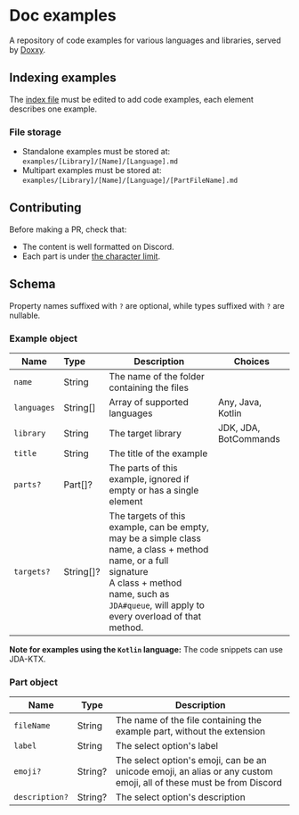 # Doc examples
A repository of code examples for various languages and libraries,
served by [Doxxy](https://github.com/freya022/Doxxy).

## Indexing examples
The [index file](index.json) must be edited to add code examples,
each element describes one example.

### File storage
* Standalone examples must be stored at: `examples/[Library]/[Name]/[Language].md`
* Multipart examples must be stored at: `examples/[Library]/[Name]/[Language]/[PartFileName].md`

## Contributing
Before making a PR, check that:
* The content is well formatted on Discord.
* Each part is under [the character limit](https://docs.jda.wiki/net/dv8tion/jda/api/entities/Message.html#MAX_CONTENT_LENGTH).

## Schema
Property names suffixed with `?` are optional, while types suffixed with `?` are nullable.

### Example object

| Name        | Type      | Description                                                                                                                                                                                                     | Choices               |
|-------------|:----------|-----------------------------------------------------------------------------------------------------------------------------------------------------------------------------------------------------------------|-----------------------|
| `name`      | String    | The name of the folder containing the files                                                                                                                                                                     |                       |
| `languages` | String[]  | Array of supported languages                                                                                                                                                                                    | Any, Java, Kotlin     |
| `library`   | String    | The target library                                                                                                                                                                                              | JDK, JDA, BotCommands |
| `title`     | String    | The title of the example                                                                                                                                                                                        |                       |
| `parts?`    | Part[]?   | The parts of this example, ignored if empty or has a single element                                                                                                                                             |                       |
| `targets?`  | String[]? | The targets of this example, can be empty, may be a simple class name, a class + method name, or a full signature<br/> A class + method name, such as `JDA#queue`, will apply to every overload of that method. |                       |

**Note for examples using the `Kotlin` language:** The code snippets can use JDA-KTX.

### Part object

| Name           | Type    | Description                                                                                                         |
|----------------|---------|---------------------------------------------------------------------------------------------------------------------|
| `fileName`     | String  | The name of the file containing the example part, without the extension                                             |
| `label`        | String  | The select option's label                                                                                           |
| `emoji?`       | String? | The select option's emoji, can be an unicode emoji, an alias or any custom emoji, all of these must be from Discord |
| `description?` | String? | The select option's description                                                                                     |